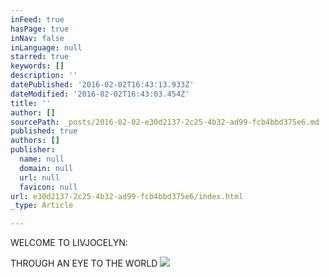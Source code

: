 ```yaml
---
inFeed: true
hasPage: true
inNav: false
inLanguage: null
starred: true
keywords: []
description: ''
datePublished: '2016-02-02T16:43:13.933Z'
dateModified: '2016-02-02T16:43:03.454Z'
title: ''
author: []
sourcePath: _posts/2016-02-02-e30d2137-2c25-4b32-ad99-fcb4bbd375e6.md
published: true
authors: []
publisher:
  name: null
  domain: null
  url: null
  favicon: null
url: e30d2137-2c25-4b32-ad99-fcb4bbd375e6/index.html
_type: Article

---
```

WELCOME TO LIVJOCELYN:

THROUGH AN EYE TO THE WORLD
![](https://s3-us-west-2.amazonaws.com/the-grid-img/p/e7211a362036745fff643aa321781939b06017c6.jpg)